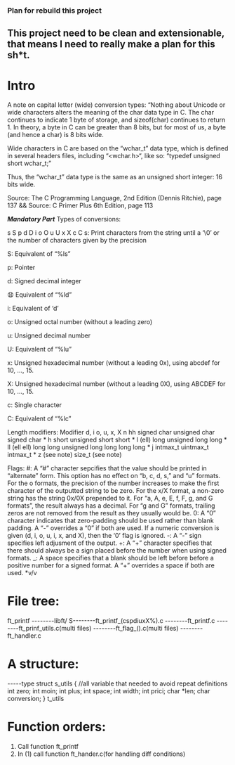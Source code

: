 ###	Plan for rebuild this project
## This project need to be clean and extensionable, that means I need to really make a plan for this sh*t.
# Intro
A note on capital letter (wide) conversion types: “Nothing about Unicode
or wide characters alters the meaning of the char data type in C. The char
continues to indicate 1 byte of storage, and sizeof(char) continues to
return 1. In theory, a byte in C can be greater than 8 bits, but for most
of us, a byte (and hence a char) is 8 bits wide.

Wide characters in C are based on the “wchar_t” data type, which is defined
in several headers files, including “<wchar.h>“, like so:
“typedef unsigned short wchar_t;”

Thus, the “wchar_t” data type is the same as an unsigned short integer:
16 bits wide.

Source: The C Programming Language, 2nd Edition (Dennis Ritchie), page 137
&&
Source: C Primer Plus 6th Edition, page 113

*******************************Mandatory Part*******************************
Types of conversions:

s S p d D i o O u U x X c C
s: Print characters from the string until a ‘\0’ or the number of
characters given by the precision

S: Equivalent of “%ls”

p: Pointer

d: Signed decimal integer

:anguished: Equivalent of “%ld”

i: Equivalent of ‘d’

o: Unsigned octal number (without a leading zero)

u: Unsigned decimal number

U: Equivalent of “%lu”

x: Unsigned hexadecimal number (without a leading 0x), using abcdef
for 10, ..., 15.

X: Unsigned hexadecimal number (without a leading 0X), using ABCDEF
for 10, ..., 15.

c: Single character

C: Equivalent of “%lc”

Length modifiers:
Modifier        d, i            o, u, x, X            n
hh                signed char        unsigned char        signed char *
h                short            unsigned short        short *
l (ell)            long            unsigned long        long *
ll (ell ell)    long long        unsigned long long    long long *
j                intmax_t        uintmax_t            intmax_t *
z                (see note)        size_t                (see note)

Flags:
#: A “#” character sepcifies that the value should be printed in
“alternate” form.
This option has no effect on “b, c, d, s,” and “u” formats.
For the o formats, the precision of the number increases to make the first
character of the outputted string to be zero.
For the x/X format, a non-zero string has the string 0x/0X prepended to it.
For “a, A, e, E, f, F, g, and G formats”, the result always has a decimal.
For “g and G” formats, trailing zeros are not removed from the result as
they usually would be.
0: A “0” character indicates that zero-padding should be used rather than
blank padding. A “-” overrides a “0” if both are used. If a numeric
conversion is given (d, i, o, u, i, x, and X), then the ‘0’ flag is ignored.
-: A “-” sign specifies left adjusment of the output.
+: A “+” character specifies that there should always be a sign placed
before the number when using signed formats.
_: A space specifies that a blank should be left before before a positive
number for a signed format. A “+” overrides a space if both are used.
*v/v

# File tree:
ft_printf
--------libft/
S--------ft_printf_(cspdiuxX%).c
--------ft_printf.c
--------ft_prinf_utils.c(multi files)
--------ft_flag_().c(multi files)
--------ft_handler.c

# A structure:
-----type struct	s_utils
{   //all variable that needed to avoid repeat definitions
	int zero;
	int moin;
	int plus;
	int space;
	int width;
	int prici;
	char *len;
	char conversion;
}					t_utils
# Function orders:
1. Call function ft_printf
2. In (1) call function ft_hander.c(for handling diff conditions)

